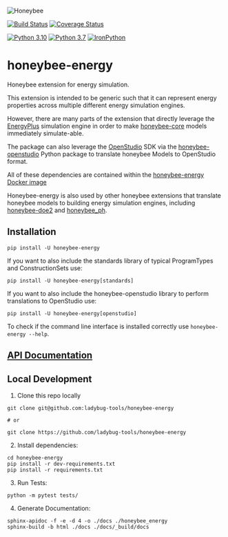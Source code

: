 ![Honeybee](http://www.ladybug.tools/assets/img/honeybee.png)

[![Build Status](https://github.com/ladybug-tools/honeybee-energy/workflows/CI/badge.svg)](https://github.com/ladybug-tools/honeybee-energy/actions)
[![Coverage Status](https://coveralls.io/repos/github/ladybug-tools/honeybee-energy/badge.svg?branch=master)](https://coveralls.io/github/ladybug-tools/honeybee-energy)

[![Python 3.10](https://img.shields.io/badge/python3.10-green.svg)](https://www.python.org/downloads/release/python-3100/) [![Python 3.7](https://img.shields.io/badge/python-3.7-blue.svg)](https://www.python.org/downloads/release/python-370/) [![IronPython](https://img.shields.io/badge/ironpython-2.7-red.svg)](https://github.com/IronLanguages/ironpython2/releases/tag/ipy-2.7.8/)

# honeybee-energy

Honeybee extension for energy simulation.

This extension is intended to be generic such that it can represent energy properties
across multiple different energy simulation engines.

However, there are many parts of the extension that directly leverage
the [EnergyPlus](https://github.com/NREL/EnergyPlus) simulation engine in order to make
[honeybee-core](https://github.com/ladybug-tools/honeybee-core) models immediately
simulate-able.

The package can also leverage the [OpenStudio](https://github.com/NREL/OpenStudio) SDK
via the [honeybee-openstudio](https://github.com/ladybug-tools/honeybee-openstudio)
Python package to translate honeybee Models to OpenStudio format.

All of these dependencies are contained within the [honeybee-energy Docker image](https://hub.docker.com/r/ladybugtools/honeybee-energy)

Honeybee-energy is also used by other honeybee extensions that translate honeybee
models to building energy simulation engines, including
[honeybee-doe2](https://github.com/ladybug-tools/honeybee-doe2) and
[honeybee_ph](https://github.com/PH-Tools/honeybee_ph).

## Installation

`pip install -U honeybee-energy`

If you want to also include the standards library of typical ProgramTypes and
ConstructionSets use:

`pip install -U honeybee-energy[standards]`

If you want to also include the honeybee-openstudio library to perform translations
to OpenStudio use:

`pip install -U honeybee-energy[openstudio]`

To check if the command line interface is installed correctly use `honeybee-energy --help`.

## [API Documentation](http://ladybug-tools.github.io/honeybee-energy/docs)

## Local Development

1. Clone this repo locally
```console
git clone git@github.com:ladybug-tools/honeybee-energy

# or

git clone https://github.com/ladybug-tools/honeybee-energy
```
2. Install dependencies:
```console
cd honeybee-energy
pip install -r dev-requirements.txt
pip install -r requirements.txt
```

3. Run Tests:
```console
python -m pytest tests/
```

4. Generate Documentation:
```console
sphinx-apidoc -f -e -d 4 -o ./docs ./honeybee_energy
sphinx-build -b html ./docs ./docs/_build/docs
```
